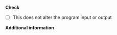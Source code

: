 <!-- Short description what changed -->

**Check**
- [ ] This does not alter the program input or output

**Additional information**
<!-- Add screenshots, code examples and the like if that helps explaining the change. -->

